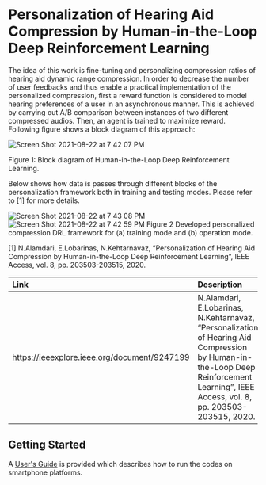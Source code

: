 # Personalization of Hearing Aid Compression by Human-in-the-Loop Deep Reinforcement Learning


The idea of this work is fine-tuning and personalizing compression ratios of hearing aid dynamic range compression.
In order to decrease the number of user feedbacks and thus enable a practical implementation of the personalized compression, first a reward function is considered to model hearing preferences of a user in an asynchronous manner. This is achieved by carrying out A/B comparison between instances of two different compressed audios. Then, an agent is trained to maximize reward. Following figure shows a block diagram of this approach:

![Screen Shot 2021-08-22 at 7 42 07 PM](https://user-images.githubusercontent.com/49213632/130375788-4ca28908-eb58-4540-9e3f-944a7ec6f8b6.png)

Figure 1:  Block diagram of Human-in-the-Loop Deep Reinforcement Learning.

Below shows how data is passes through different blocks of the personalization framework both in training and testing modes. Please refer to [1] for more details.

![Screen Shot 2021-08-22 at 7 43 08 PM](https://user-images.githubusercontent.com/49213632/130375844-4386688d-cdfe-4776-a002-6567fa6fefd2.png)
![Screen Shot 2021-08-22 at 7 42 59 PM](https://user-images.githubusercontent.com/49213632/130375845-203bf366-7bf9-4313-bd3c-3d7cebb88cf9.png)
Figure 2 Developed personalized compression DRL framework for (a) training mode and (b) operation mode.


[1] N.Alamdari, E.Lobarinas, N.Kehtarnavaz, “Personalization of Hearing Aid Compression by Human-in-the-Loop Deep Reinforcement Learning”, IEEE Access, vol. 8, pp. 203503-203515, 2020. 

|**Link**|Description
|:-------|:----------
|https://ieeexplore.ieee.org/document/9247199| N.Alamdari, E.Lobarinas, N.Kehtarnavaz, “Personalization of Hearing Aid Compression by Human-in-the-Loop Deep Reinforcement Learning”, IEEE Access, vol. 8, pp. 203503-203515, 2020. 

## Getting Started

A [User's Guide](UsersGuide-CompressionFitting.pdf) is provided which describes how to run the codes on smartphone platforms.
